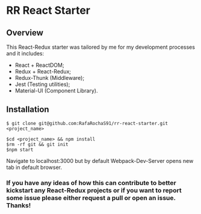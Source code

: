 # RR React Starter  
  
## Overview  
  
This React-Redux starter was tailored by me for my development processes and it includes:  
* React + ReactDOM;
* Redux + React-Redux;
* Redux-Thunk (Middleware);
* Jest (Testing utilities);
* Material-UI (Component Library).  
  
## Installation  

    $ git clone git@github.com:RafaRochaS91/rr-react-starter.git <project_name>  

    $cd <project_name> && npm install  
    $rm -rf git && git init
    $npm start  

Navigate to localhost:3000 but by default Webpack-Dev-Server opens new tab in default browser.  
  
### If you have any ideas of how this can contribute to better kickstart any React-Redux projects or if you want to report some issue please either request a pull or open an issue. Thanks!